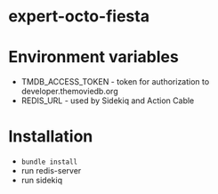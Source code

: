 # expert-octo-fiesta

Environment variables
===
- TMDB_ACCESS_TOKEN - token for authorization to developer.themoviedb.org
- REDIS_URL - used by Sidekiq and Action Cable


Installation
===
- `bundle install`
- run redis-server
- run sidekiq